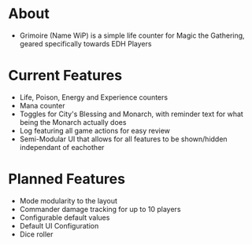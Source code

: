 # About
* Grimoire (Name WiP) is a simple life counter for Magic the Gathering, geared specifically towards EDH Players

# Current Features
* Life, Poison, Energy and Experience counters
* Mana counter
* Toggles for City's Blessing and Monarch, with reminder text for what being the Monarch actually does
* Log featuring all game actions for easy review
* Semi-Modular UI that allows for all features to be shown/hidden independant of eachother

# Planned Features
* Mode modularity to the layout
* Commander damage tracking for up to 10 players
* Configurable default values
* Default UI Configuration
* Dice roller
